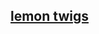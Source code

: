 ## [lemon twigs](https://github.com/BOrekhova/TranslateSongs/blob/main/LemonTwigs/GoToSchool/Go%20to%20school.md)
